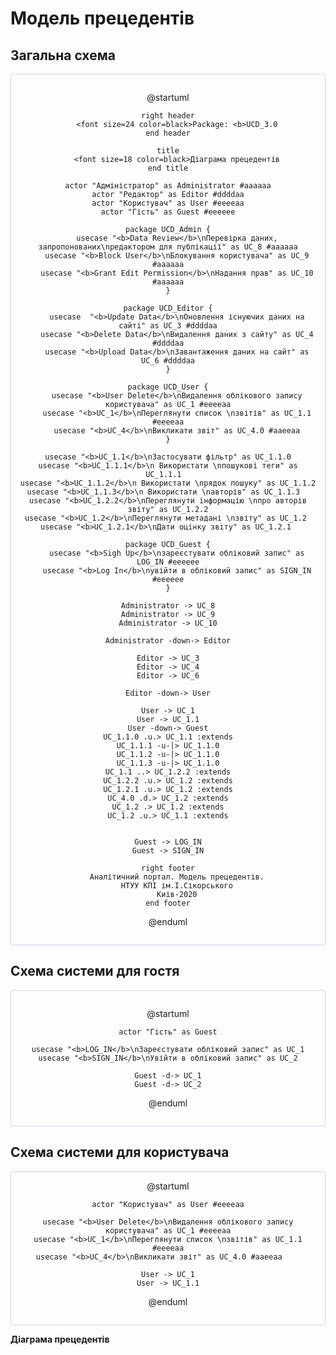 # Модель прецедентів
## Загальна схема
<center style="
    border-radius:4px;
    border: 1px solid #cfd7e6;
    box-shadow: 0 1px 3px 0 rgba(89,105,129,.05), 0 1px 1px 0 rgba(0,0,0,.025);
    padding: 1em;"
>
    
@startuml

    right header
        <font size=24 color=black>Package: <b>UCD_3.0
    end header
    
    title
        <font size=18 color=black>Діаграма прецедентів
    end title
    
    actor "Адміністратор" as Administrator #aaaaaa
    actor "Редактор" as Editor #ddddaa
    actor "Користувач" as User #eeeeaa
    actor "Гість" as Guest #eeeeee
    
    package UCD_Admin {
        usecase "<b>Data Review</b>\nПеревірка даних, запропонованих\nредактором для публікації" as UC_8 #aaaaaa
        usecase "<b>Block User</b>\nБлокування користувача" as UC_9 #aaaaaa
        usecase "<b>Grant Edit Permission</b>\nНадання прав" as UC_10 #aaaaaa
    }
    
    package UCD_Editor {
        usecase  "<b>Update Data</b>\nОновлення існуючих даних на сайті" as UC_3 #ddddaa
        usecase "<b>Delete Data</b>\nВидалення даних з сайту" as UC_4 #ddddaa
        usecase "<b>Upload Data</b>\nЗавантаження даних на сайт" as UC_6 #ddddaa
    }
    
    package UCD_User {
        usecase "<b>User Delete</b>\nВидалення облікового запису користувача" as UC_1 #eeeeaa
        usecase "<b>UC_1</b>\nПереглянути список \nзвітів" as UC_1.1 #eeeeaa
        usecase "<b>UC_4</b>\nВикликати звіт" as UC_4.0 #aaeeaa
    }
    
    usecase "<b>UC_1.1</b>\nЗастосувати фільтр" as UC_1.1.0
    usecase "<b>UC_1.1.1</b>\n Використати \nпошукові теги" as UC_1.1.1  
    usecase "<b>UC_1.1.2</b>\n Використати \nрядок пошуку" as UC_1.1.2
    usecase "<b>UC_1.1.3</b>\n Використати \nавторів" as UC_1.1.3  
    usecase "<b>UC_1.2.2</b>\nПереглянути інформацію \nпро авторів звіту" as UC_1.2.2
    usecase "<b>UC_1.2</b>\nПереглянути метадані \nзвіту" as UC_1.2 
    usecase "<b>UC_1.2.1</b>\nДати оцінку звіту" as UC_1.2.1 
    
    package UCD_Guest {
        usecase "<b>Sigh Up</b>\nзареєстувати обліковий запис" as LOG_IN #eeeeee
        usecase "<b>Log In</b>\nувійти в обліковий запис" as SIGN_IN #eeeeee
    }
    
    Administrator -> UC_8
    Administrator -> UC_9
    Administrator -> UC_10
    
    Administrator -down-> Editor
    
    Editor -> UC_3
    Editor -> UC_4
    Editor -> UC_6
    
    Editor -down-> User
    
    User -> UC_1
    User -> UC_1.1
    User -down-> Guest
    UC_1.1.0 .u.> UC_1.1 :extends
    UC_1.1.1 -u-|> UC_1.1.0
    UC_1.1.2 -u-|> UC_1.1.0
    UC_1.1.3 -u-|> UC_1.1.0
    UC_1.1 ..> UC_1.2.2 :extends
    UC_1.2.2 .u.> UC_1.2 :extends
    UC_1.2.1 .u.> UC_1.2 :extends
    UC_4.0 .d.> UC_1.2 :extends
    UC_1.2 .> UC_1.2 :extends
    UC_1.2 .u.> UC_1.1 :extends
    
    
    Guest -> LOG_IN
    Guest -> SIGN_IN
    
    right footer
        Аналітичний портал. Модель прецедентів.
        НТУУ КПІ ім.І.Сікорського
        Киів-2020
    end footer
@enduml

</center>

## Схема системи для гостя
<center style="
    border-radius:4px;
    border: 1px solid #cfd7e6;
    padding: 1em;"
>
    
@startuml

    actor "Гість" as Guest
    
    usecase "<b>LOG_IN</b>\nЗареєстувати обліковий запис" as UC_1
    usecase "<b>SIGN_IN</b>\nУвійти в обліковий запис" as UC_2
    
    Guest -d-> UC_1
    Guest -d-> UC_2

@enduml

</center>

## Схема системи для користувача
<center style="
    border-radius:4px;
    border: 1px solid #cfd7e6;
    padding: 1em;"
>
@startuml

    actor "Користувач" as User #eeeeaa
    
    usecase "<b>User Delete</b>\nВидалення облікового запису користувача" as UC_1 #eeeeaa
    usecase "<b>UC_1</b>\nПереглянути список \nзвітів" as UC_1.1 #eeeeaa
    usecase "<b>UC_4</b>\nВикликати звіт" as UC_4.0 #aaeeaa    
    
    User -> UC_1
    User -> UC_1.1

@enduml

</center>

**Діаграма прецедентів**

</center>

